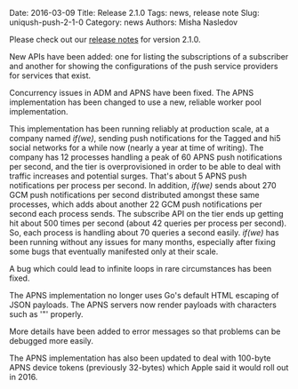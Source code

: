 Date: 2016-03-09
Title: Release 2.1.0
Tags: news, release note
Slug: uniqush-push-2-1-0
Category: news
Authors: Misha Nasledov

Please check out our [release notes] for version 2.1.0.

New APIs have been added: one for listing the subscriptions of a subscriber and
another for showing the configurations of the push service providers for services that
exist.

Concurrency issues in ADM and APNS have been fixed. The APNS implementation
has been changed to use a new, reliable worker pool implementation.

This implementation has been running reliably at production scale, at a company named
*if(we)*, sending push notifications for the Tagged and hi5 social networks
for a while now (nearly a year at time of writing).
The company has 12 processes handling a peak of 60 APNS push notifications per second,
and the tier is overprovisioned in order to be able to deal with
traffic increases and potential surges. That's about 5 APNS push notifications
per process per second. In addition, *if(we)* sends about 270 GCM push notifications
per second distributed amongst these same processes, which adds about another
22 GCM push notifications per second each process sends. The subscribe API
on the tier ends up getting hit about 500 times per second (about 42 queries
per process per second). So, each process is handling about 70 queries a second
easily. *if(we)* has been running without any issues for many months, especially after
fixing some bugs that eventually manifested only at their scale.

A bug which could lead to infinite loops in rare circumstances has been fixed.

The APNS implementation no longer uses Go's default HTML escaping of JSON
payloads. The APNS servers now render payloads with characters such as '"'
properly.

More details have been added to error messages so that problems can be
debugged more easily.

The APNS implementation has also been updated to deal with 100-byte APNS
device tokens (previously 32-bytes) which Apple said it would roll out in 2016.

[release notes]: http://uniqush.org/release-notes/rn-uniqush-push-2-1-0.html
[uniqush-push]: http://github.com/uniqush/uniqush-push
